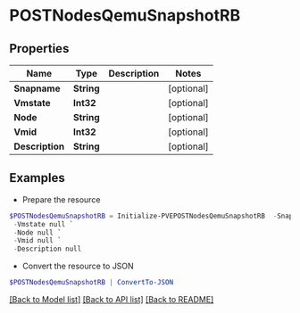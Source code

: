 # POSTNodesQemuSnapshotRB
## Properties

Name | Type | Description | Notes
------------ | ------------- | ------------- | -------------
**Snapname** | **String** |  | [optional] 
**Vmstate** | **Int32** |  | [optional] 
**Node** | **String** |  | [optional] 
**Vmid** | **Int32** |  | [optional] 
**Description** | **String** |  | [optional] 

## Examples

- Prepare the resource
```powershell
$POSTNodesQemuSnapshotRB = Initialize-PVEPOSTNodesQemuSnapshotRB  -Snapname null `
 -Vmstate null `
 -Node null `
 -Vmid null `
 -Description null
```

- Convert the resource to JSON
```powershell
$POSTNodesQemuSnapshotRB | ConvertTo-JSON
```

[[Back to Model list]](../README.md#documentation-for-models) [[Back to API list]](../README.md#documentation-for-api-endpoints) [[Back to README]](../README.md)

